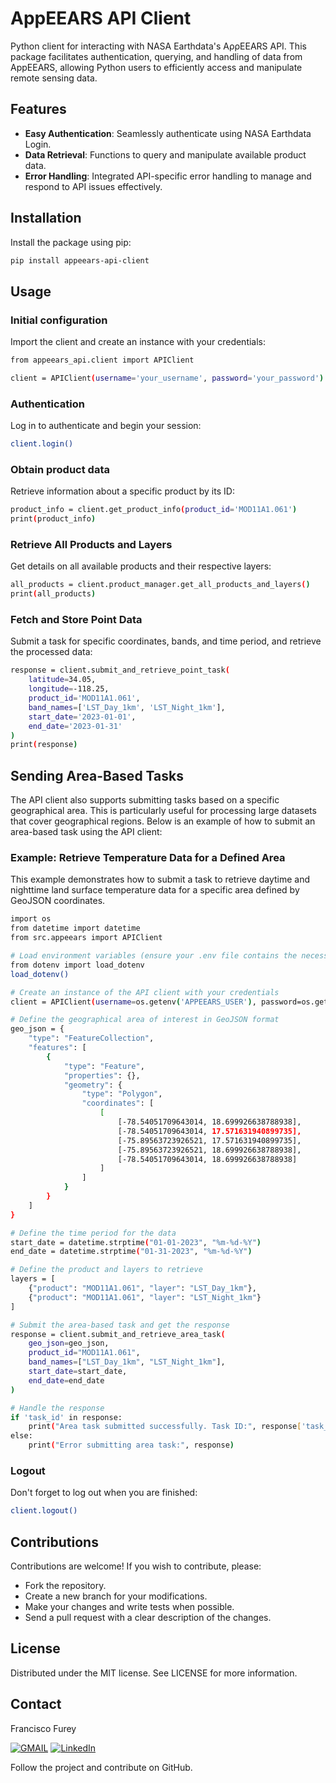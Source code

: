 # AppEEARS API Client

Python client for interacting with NASA Earthdata's AρρEEARS API. This package facilitates authentication, querying, and handling of data from AppEEARS, allowing Python users to efficiently access and manipulate remote sensing data.

## Features

- **Easy Authentication**: Seamlessly authenticate using NASA Earthdata Login.
- **Data Retrieval**: Functions to query and manipulate available product data.
- **Error Handling**: Integrated API-specific error handling to manage and respond to API issues effectively.

## Installation

Install the package using pip:

```bash
pip install appeears-api-client
```

## Usage
### Initial configuration
Import the client and create an instance with your credentials:

```bash
from appeears_api.client import APIClient

client = APIClient(username='your_username', password='your_password')
```

### Authentication
Log in to authenticate and begin your session:

```bash
client.login()
```

### Obtain product data
Retrieve information about a specific product by its ID:

```bash
product_info = client.get_product_info(product_id='MOD11A1.061')
print(product_info)
```

### Retrieve All Products and Layers
Get details on all available products and their respective layers:

```bash
all_products = client.product_manager.get_all_products_and_layers()
print(all_products)
```

### Fetch and Store Point Data
Submit a task for specific coordinates, bands, and time period, and retrieve the processed data:

```bash
response = client.submit_and_retrieve_point_task(
    latitude=34.05, 
    longitude=-118.25, 
    product_id='MOD11A1.061', 
    band_names=['LST_Day_1km', 'LST_Night_1km'], 
    start_date='2023-01-01', 
    end_date='2023-01-31'
)
print(response)
```

## Sending Area-Based Tasks

The API client also supports submitting tasks based on a specific geographical area. This is particularly useful for processing large datasets that cover geographical regions. Below is an example of how to submit an area-based task using the API client:

### Example: Retrieve Temperature Data for a Defined Area

This example demonstrates how to submit a task to retrieve daytime and nighttime land surface temperature data for a specific area defined by GeoJSON coordinates.

```bash
import os
from datetime import datetime
from src.appeears import APIClient

# Load environment variables (ensure your .env file contains the necessary API credentials)
from dotenv import load_dotenv
load_dotenv()

# Create an instance of the API client with your credentials
client = APIClient(username=os.getenv('APPEEARS_USER'), password=os.getenv('APPEEARS_PASS'))

# Define the geographical area of interest in GeoJSON format
geo_json = {
    "type": "FeatureCollection",
    "features": [
        {
            "type": "Feature",
            "properties": {},
            "geometry": {
                "type": "Polygon",
                "coordinates": [
                    [
                        [-78.54051709643014, 18.699926638788938],
                        [-78.54051709643014, 17.571631940899735],
                        [-75.89563723926521, 17.571631940899735],
                        [-75.89563723926521, 18.699926638788938],
                        [-78.54051709643014, 18.699926638788938]
                    ]
                ]
            }
        }
    ]
}

# Define the time period for the data
start_date = datetime.strptime("01-01-2023", "%m-%d-%Y")
end_date = datetime.strptime("01-31-2023", "%m-%d-%Y")

# Define the product and layers to retrieve
layers = [
    {"product": "MOD11A1.061", "layer": "LST_Day_1km"},
    {"product": "MOD11A1.061", "layer": "LST_Night_1km"}
]

# Submit the area-based task and get the response
response = client.submit_and_retrieve_area_task(
    geo_json=geo_json,
    product_id="MOD11A1.061",
    band_names=["LST_Day_1km", "LST_Night_1km"],
    start_date=start_date,
    end_date=end_date
)

# Handle the response
if 'task_id' in response:
    print("Area task submitted successfully. Task ID:", response['task_id'])
else:
    print("Error submitting area task:", response)
```

### Logout
Don't forget to log out when you are finished:

```bash
client.logout()
```

## Contributions
Contributions are welcome! If you wish to contribute, please:

- Fork the repository.
- Create a new branch for your modifications.
- Make your changes and write tests when possible.
- Send a pull request with a clear description of the changes.

## License
Distributed under the MIT license. See LICENSE for more information.

## Contact
Francisco Furey

[![GMAIL](https://img.shields.io/badge/Francisco-D14836?style=for-the-badge&logo=gmail&logoColor=white)](mailto:franciscofurey@gmail.com)
[![LinkedIn](https://img.shields.io/badge/Francisco-0077B5?style=for-the-badge&logo=linkedin&logoColor=white)](https://www.linkedin.com/in/francisco-furey-44519113b/)

Follow the project and contribute on GitHub.